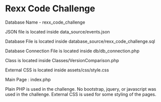 # Rexx Code Challenge

Database Name - rexx_code_challenge

JSON file is located inside data_source/events.json

Database File is located inside database_source/rexx_code_challenge.sql

Database Connection File is located inside db/db_connection.php

Class is located inside Classes/VersionComparison.php

External CSS is located inside assets/css/style.css

Main Page : index.php




Plain PHP is used in the challenge. No bootstrap, jquery, or javascript was used in the challenge. External CSS is used for some styling of the pages.
